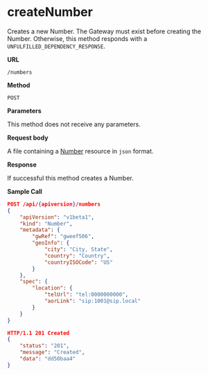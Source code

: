 # createNumber

Creates a new Number. The Gateway must exist before creating the Number.
Otherwise, this method responds with a `UNFULFILLED_DEPENDENCY_RESPONSE`.

**URL**

`/numbers`

**Method**

`POST`

**Parameters**

This method does not receive any parameters.

**Request body**

A file containing a [Number](../../configuration/numbers.md) resource in `json` format.

**Response**

If successful this method creates a Number.

**Sample Call**

```json
POST /api/{apiversion}/numbers
{
	"apiVersion": "v1beta1",
	"kind": "Number",
	"metadata": {
		"gwRef": "gweef506",
		"geoInfo": {
			"city": "City, State",
			"country": "Country",
			"countryISOCode": "US"
		}
	},
	"spec": {
		"location": {
			"telUrl": "tel:0000000000",
			"aorLink": "sip:1001@sip.local"
		}
	}
}

HTTP/1.1 201 Created
{
	"status": "201",
	"message": "Created",
	"data": "dd50baa4"
}
```
